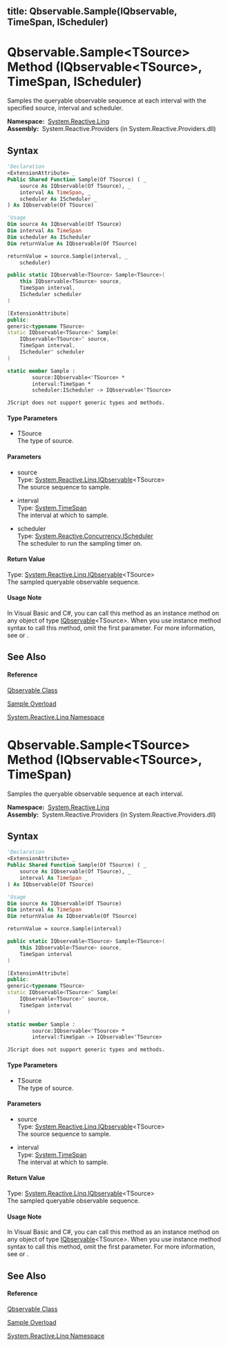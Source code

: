 title: Qbservable.Sample<TSource>(IQbservable<TSource>, TimeSpan, IScheduler)
---
# Qbservable.Sample\<TSource\> Method (IQbservable\<TSource\>, TimeSpan, IScheduler)

Samples the queryable observable sequence at each interval with the specified source, interval and scheduler.

**Namespace:**  [System.Reactive.Linq](System.Reactive.Linq\System.Reactive.Linq.md)  
**Assembly:**  System.Reactive.Providers (in System.Reactive.Providers.dll)

## Syntax

```vb
'Declaration
<ExtensionAttribute> _
Public Shared Function Sample(Of TSource) ( _
    source As IQbservable(Of TSource), _
    interval As TimeSpan, _
    scheduler As IScheduler _
) As IQbservable(Of TSource)
```

```vb
'Usage
Dim source As IQbservable(Of TSource)
Dim interval As TimeSpan
Dim scheduler As IScheduler
Dim returnValue As IQbservable(Of TSource)

returnValue = source.Sample(interval, _
    scheduler)
```

```csharp
public static IQbservable<TSource> Sample<TSource>(
    this IQbservable<TSource> source,
    TimeSpan interval,
    IScheduler scheduler
)
```

```c++
[ExtensionAttribute]
public:
generic<typename TSource>
static IQbservable<TSource>^ Sample(
    IQbservable<TSource>^ source, 
    TimeSpan interval, 
    IScheduler^ scheduler
)
```

```fsharp
static member Sample : 
        source:IQbservable<'TSource> * 
        interval:TimeSpan * 
        scheduler:IScheduler -> IQbservable<'TSource> 
```

```jscript
JScript does not support generic types and methods.
```

#### Type Parameters

- TSource  
  The type of source.

#### Parameters

- source  
  Type: [System.Reactive.Linq.IQbservable](IQbservable\IQbservable(TSource).md)\<TSource\>  
  The source sequence to sample.

- interval  
  Type: [System.TimeSpan](https://msdn.microsoft.com/en-us/library/269ew577)  
  The interval at which to sample.

- scheduler  
  Type: [System.Reactive.Concurrency.IScheduler](IScheduler\IScheduler.md)  
  The scheduler to run the sampling timer on.

#### Return Value

Type: [System.Reactive.Linq.IQbservable](IQbservable\IQbservable(TSource).md)\<TSource\>  
The sampled queryable observable sequence.

#### Usage Note

In Visual Basic and C\#, you can call this method as an instance method on any object of type [IQbservable](IQbservable\IQbservable(TSource).md)\<TSource\>. When you use instance method syntax to call this method, omit the first parameter. For more information, see [](https://msdn.microsoft.com/en-us/library/Bb384936) or [](https://msdn.microsoft.com/en-us/library/Bb383977).

## See Also

#### Reference

[Qbservable Class](Qbservable\Qbservable.md)

[Sample Overload](Sample\Qbservable.Sample.md)

[System.Reactive.Linq Namespace](System.Reactive.Linq\System.Reactive.Linq.md)

# Qbservable.Sample\<TSource\> Method (IQbservable\<TSource\>, TimeSpan)

Samples the queryable observable sequence at each interval.

**Namespace:**  [System.Reactive.Linq](System.Reactive.Linq\System.Reactive.Linq.md)  
**Assembly:**  System.Reactive.Providers (in System.Reactive.Providers.dll)

## Syntax

```vb
'Declaration
<ExtensionAttribute> _
Public Shared Function Sample(Of TSource) ( _
    source As IQbservable(Of TSource), _
    interval As TimeSpan _
) As IQbservable(Of TSource)
```

```vb
'Usage
Dim source As IQbservable(Of TSource)
Dim interval As TimeSpan
Dim returnValue As IQbservable(Of TSource)

returnValue = source.Sample(interval)
```

```csharp
public static IQbservable<TSource> Sample<TSource>(
    this IQbservable<TSource> source,
    TimeSpan interval
)
```

```c++
[ExtensionAttribute]
public:
generic<typename TSource>
static IQbservable<TSource>^ Sample(
    IQbservable<TSource>^ source, 
    TimeSpan interval
)
```

```fsharp
static member Sample : 
        source:IQbservable<'TSource> * 
        interval:TimeSpan -> IQbservable<'TSource> 
```

```jscript
JScript does not support generic types and methods.
```

#### Type Parameters

- TSource  
  The type of source.

#### Parameters

- source  
  Type: [System.Reactive.Linq.IQbservable](IQbservable\IQbservable(TSource).md)\<TSource\>  
  The source sequence to sample.

- interval  
  Type: [System.TimeSpan](https://msdn.microsoft.com/en-us/library/269ew577)  
  The interval at which to sample.

#### Return Value

Type: [System.Reactive.Linq.IQbservable](IQbservable\IQbservable(TSource).md)\<TSource\>  
The sampled queryable observable sequence.

#### Usage Note

In Visual Basic and C\#, you can call this method as an instance method on any object of type [IQbservable](IQbservable\IQbservable(TSource).md)\<TSource\>. When you use instance method syntax to call this method, omit the first parameter. For more information, see [](https://msdn.microsoft.com/en-us/library/Bb384936) or [](https://msdn.microsoft.com/en-us/library/Bb383977).

## See Also

#### Reference

[Qbservable Class](Qbservable\Qbservable.md)

[Sample Overload](Sample\Qbservable.Sample.md)

[System.Reactive.Linq Namespace](System.Reactive.Linq\System.Reactive.Linq.md)
